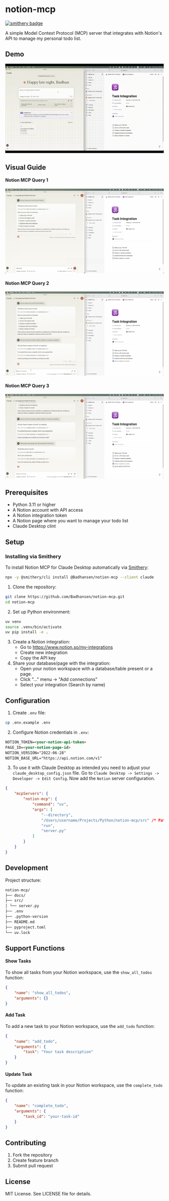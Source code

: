 # notion-mcp

[![smithery badge](https://smithery.ai/badge/@Badhansen/notion-mcp)](https://smithery.ai/server/@Badhansen/notion-mcp)

A simple Model Context Protocol (MCP) server that integrates with Notion's API to manage my personal todo list.

## Demo

![Demo](docs/assets/videos/notion-mcp.gif)

## Visual Guide

#### Notion MCP Query 1

![Notion MCP Query 1](docs/assets/images/query1.jpg)

#### Notion MCP Query 2

![Notion MCP Query 1](docs/assets/images/query2.jpg)

#### Notion MCP Query 3

![Notion MCP Query 1](docs/assets/images/query3.jpg)

## Prerequisites

-   Python 3.11 or higher
-   A Notion account with API access
-   A Notion integration token
-   A Notion page where you want to manage your todo list
-   Claude Desktop clint

## Setup

### Installing via Smithery

To install Notion MCP for Claude Desktop automatically via [Smithery](https://smithery.ai/server/@Badhansen/notion-mcp):

```bash
npx -y @smithery/cli install @Badhansen/notion-mcp --client claude
```

1. Clone the repository:

```sh
git clone https://github.com/Badhansen/notion-mcp.git
cd notion-mcp
```

2. Set up Python environment:

```sh
uv venv
source .venv/bin/activate
uv pip install -e .
```

3. Create a Notion integration:
    - Go to https://www.notion.so/my-integrations
    - Create new integration
    - Copy the API key
4. Share your database/page with the integration:
    - Open your notion workspace with a database/table present or a page.
    - Click "..." menu → "Add connections"
    - Select your integration (Search by name)

## Configuration

1. Create `.env` file:

```sh
cp .env.example .env
```

2. Configure Notion credentials in `.env`:

```markdown
NOTION_TOKEN=<your-notion-api-token>
PAGE_ID=<your-notion-page-id>
NOTION_VERSION="2022-06-28"
NOTION_BASE_URL="https://api.notion.com/v1"
```

3. To use it with Claude Desktop as intended you need to adjust your `claude_desktop_config.json` file.
   Go to `Claude Desktop -> Settings -> Developer -> Edit Config`. Now add the `Notion` server configuration.

```json
{
    "mcpServers": {
        "notion-mcp": {
            "command": "uv",
            "args": [
                "--directory",
                "/Users/username/Projects/Python/notion-mcp/src" /* Path to your project */,
                "run",
                "server.py"
            ]
        }
    }
}
```

## Development

Project structure:

```markdown
notion-mcp/
├── docs/
├── src/
│ └── server.py
├── .env
├── .python-version
├── README.md
├── pyproject.toml
└── uv.lock
```

## Support Functions

#### Show Tasks

To show all tasks from your Notion workspace, use the `show_all_todos` function:

```json
{
    "name": "show_all_todos",
    "arguments": {}
}
```

#### Add Task

To add a new task to your Notion workspace, use the `add_todo` function:

```json
{
    "name": "add_todo",
    "arguments": {
        "task": "Your task description"
    }
}
```

#### Update Task

To update an existing task in your Notion workspace, use the `complete_todo` function:

```json
{
    "name": "complete_todo",
    "arguments": {
        "task_id": "your-task-id"
    }
}
```

## Contributing

1. Fork the repository
2. Create feature branch
3. Submit pull request

## License

MIT License. See LICENSE file for details.
